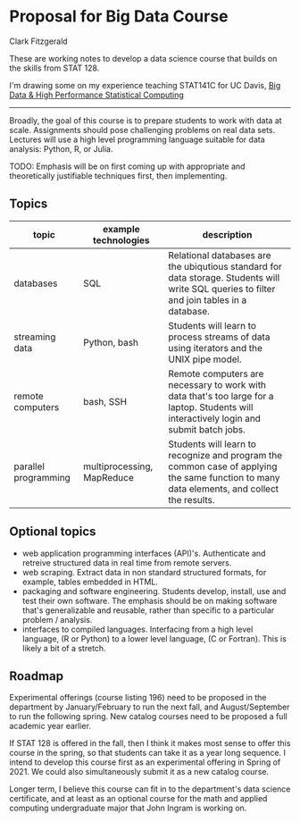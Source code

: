 # Proposal for Big Data Course

Clark Fitzgerald

These are working notes to develop a data science course that builds on the skills from STAT 128.

I'm drawing some on my experience teaching STAT141C for UC Davis, [Big Data & High Performance Statistical Computing](https://github.com/clarkfitzg/sta141c-winter19)

------

Broadly, the goal of this course is to prepare students to work with data at scale.
Assignments should pose challenging problems on real data sets.
Lectures will use a high level programming language suitable for data analysis: Python, R, or Julia.

TODO: Emphasis will be on first coming up with appropriate and theoretically justifiable techniques first, then implementing.

## Topics

topic   |   example technologies    |   description
------- | ----              |   ----
databases    | SQL     | Relational databases are the ubiqutious standard for data storage. Students will write SQL queries to filter and join tables in a database.
streaming data  | Python, bash  | Students will learn to process streams of data using iterators and the UNIX pipe model.
remote computers    | bash, SSH     | Remote computers are necessary to work with data that's too large for a laptop. Students will interactively login and submit batch jobs. 
parallel programming    | multiprocessing, MapReduce    | Students will learn to recognize and program the common case of applying the same function to many data elements, and collect the results.


## Optional topics

- web application programming interfaces (API)'s.
    Authenticate and retreive structured data in real time from remote servers.
- web scraping.
    Extract data in non standard structured formats, for example, tables embedded in HTML.
- packaging and software engineering.
    Students develop, install, use and test their own software.
    The emphasis should be on making software that's generalizable and reusable, rather than specific to a particular problem / analysis.
- interfaces to compiled languages.
    Interfacing from a high level language, (R or Python) to a lower level language, (C or Fortran).
    This is likely a bit of a stretch.

## Roadmap

Experimental offerings (course listing 196) need to be proposed in the department by January/February to run the next fall, and August/September to run the following spring.
New catalog courses need to be proposed a full academic year earlier.

If STAT 128 is offered in the fall, then I think it makes most sense to offer this course in the spring, so that students can take it as a year long sequence.
I intend to develop this course first as an experimental offering in Spring of 2021.
We could also simultaneously submit it as a new catalog course.

Longer term, I believe this course can fit in to the department's data science certificate, and at least as an optional course for the math and applied computing undergraduate major that John Ingram is working on.



